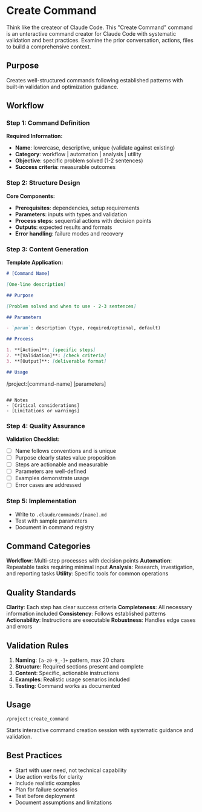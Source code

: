 # Create Command

Think like the createor of Claude Code.
This "Create Command" command is an unteractive command creator for Claude Code with systematic validation and best practices.
Examine the prior conversation, actions, files to build a comprehensive context.

## Purpose

Creates well-structured commands following established patterns with built-in validation and optimization guidance.

## Workflow

### Step 1: Command Definition

**Required Information:**

- **Name**: lowercase, descriptive, unique (validate against existing)
- **Category**: workflow | automation | analysis | utility
- **Objective**: specific problem solved (1-2 sentences)
- **Success criteria**: measurable outcomes

### Step 2: Structure Design

**Core Components:**

- **Prerequisites**: dependencies, setup requirements
- **Parameters**: inputs with types and validation
- **Process steps**: sequential actions with decision points
- **Outputs**: expected results and formats
- **Error handling**: failure modes and recovery

### Step 3: Content Generation

**Template Application:**

```markdown
# [Command Name]

[One-line description]

## Purpose

[Problem solved and when to use - 2-3 sentences]

## Parameters

- `param`: description (type, required/optional, default)

## Process

1. **[Action]**: [specific steps]
2. **[Validation]**: [check criteria]
3. **[Output]**: [deliverable format]

## Usage
```

/project:[command-name] [parameters]

```

## Notes
- [Critical considerations]
- [Limitations or warnings]
```

### Step 4: Quality Assurance

**Validation Checklist:**

- [ ] Name follows conventions and is unique
- [ ] Purpose clearly states value proposition
- [ ] Steps are actionable and measurable
- [ ] Parameters are well-defined
- [ ] Examples demonstrate usage
- [ ] Error cases are addressed

### Step 5: Implementation

- Write to `.claude/commands/[name].md`
- Test with sample parameters
- Document in command registry

## Command Categories

**Workflow**: Multi-step processes with decision points
**Automation**: Repeatable tasks requiring minimal input
**Analysis**: Research, investigation, and reporting tasks
**Utility**: Specific tools for common operations

## Quality Standards

**Clarity**: Each step has clear success criteria
**Completeness**: All necessary information included
**Consistency**: Follows established patterns
**Actionability**: Instructions are executable
**Robustness**: Handles edge cases and errors

## Validation Rules

1. **Naming**: `[a-z0-9_-]+` pattern, max 20 chars
2. **Structure**: Required sections present and complete
3. **Content**: Specific, actionable instructions
4. **Examples**: Realistic usage scenarios included
5. **Testing**: Command works as documented

## Usage

```
/project:create_command
```

Starts interactive command creation session with systematic guidance and validation.

## Best Practices

- Start with user need, not technical capability
- Use action verbs for clarity
- Include realistic examples
- Plan for failure scenarios
- Test before deployment
- Document assumptions and limitations
